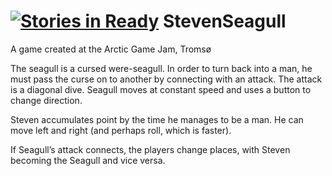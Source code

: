 [![Stories in Ready](https://badge.waffle.io/graphiclunarkid/StevenSeagull.png?label=ready&title=Ready)](https://waffle.io/graphiclunarkid/StevenSeagull)
StevenSeagull
=============

A game created at the Arctic Game Jam, Tromsø

The seagull is a cursed were-seagull. In order to turn back into a man, he must pass the curse on to another by connecting with an attack. The attack is a diagonal dive. Seagull moves at constant speed and uses a button to change direction.

Steven accumulates point by the time he manages to be a man. He can move left and right (and perhaps roll, which is faster).

If Seagull’s attack connects, the players change places, with Steven becoming the Seagull and vice versa.

